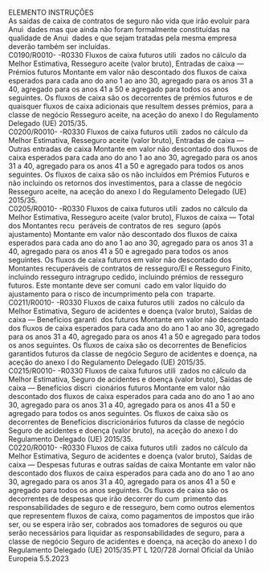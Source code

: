  
ELEMENTO  INSTRUÇÕES  
As saídas de caixa de contratos de seguro não vida que irão evoluir para Anui ­
dades mas que ainda não foram formalmente constituídas na qualidade de Anui ­
dades e que sejam tratadas pela mesma empresa deverão também ser incluídas.  
C0190/R0010- 
-R0330  Fluxos de caixa futuros utili ­
zados no cálculo da Melhor 
Estimativa, Resseguro aceite 
(valor bruto), Entradas de caixa 
— Prémios futuros  Montante em valor não descontado dos fluxos de caixa esperados para cada ano 
do ano 1 ao ano 30, agregado para os anos 31 a 40, agregado para os anos 41 a 
50 e agregado para todos os anos seguintes. 
Os fluxos de caixa são os decorrentes de prémios futuros e de quaisquer fluxos de 
caixa adicionais que resultem desses prémios, para a classe de negócio Resseguro 
aceite, na aceção do anexo I do Regulamento Delegado (UE) 2015/35.  
C0200/R0010- 
-R0330  Fluxos de caixa futuros utili ­
zados no cálculo da Melhor 
Estimativa, Resseguro aceite 
(valor bruto), Entradas de caixa 
— Outras entradas de caixa  Montante em valor não descontado dos fluxos de caixa esperados para cada ano 
do ano 1 ao ano 30, agregado para os anos 31 a 40, agregado para os anos 41 a 
50 e agregado para todos os anos seguintes. 
Os fluxos de caixa são os não incluídos em Prémios Futuros e não incluindo os 
retornos dos investimentos, para a classe de negócio Resseguro aceite, na aceção 
do anexo I do Regulamento Delegado (UE) 2015/35.  
C0205/R0010- 
-R0330  Fluxos de caixa futuros utili ­
zados no cálculo da Melhor 
Estimativa, Resseguro aceite 
(valor bruto), Fluxos de caixa 
— Total dos Montantes recu ­
peráveis de contratos de res ­
seguro (após ajustamento)  Montante em valor não descontado dos fluxos de caixa esperados para cada ano 
do ano 1 ao ano 30, agregado para os anos 31 a 40, agregado para os anos 41 a 
50 e agregado para todos os anos seguintes. 
Os fluxos de caixa futuros em valor não descontado dos Montantes recuperáveis 
de contratos de resseguro/EI e Resseguro Finito, incluindo resseguro intragrupo 
cedido, incluindo prémios de resseguro futuros. Este montante deve ser comuni ­
cado em valor líquido do ajustamento para o risco de incumprimento pela con ­
traparte.  
C0211/R0010- 
-R0330  Fluxos de caixa futuros utili ­
zados no cálculo da Melhor 
Estimativa, Seguro de acidentes 
e doença (valor bruto), Saídas 
de caixa — Benefícios garanti ­
dos futuros  Montante em valor não descontado dos fluxos de caixa esperados para cada ano 
do ano 1 ao ano 30, agregado para os anos 31 a 40, agregado para os anos 41 a 
50 e agregado para todos os anos seguintes. 
Os fluxos de caixa são os decorrentes de Benefícios garantidos futuros da classe de 
negócio Seguro de acidentes e doença, na aceção do anexo I do Regulamento 
Delegado (UE) 2015/35.  
C0215/R0010- 
-R0330  Fluxos de caixa futuros utili ­
zados no cálculo da Melhor 
Estimativa, Seguro de acidentes 
e doença (valor bruto), Saídas 
de caixa — Benefícios discri ­
cionários futuros  Montante em valor não descontado dos fluxos de caixa esperados para cada ano 
do ano 1 ao ano 30, agregado para os anos 31 a 40, agregado para os anos 41 a 
50 e agregado para todos os anos seguintes. 
Os fluxos de caixa são os decorrentes de Benefícios discricionários futuros da 
classe de negócio Seguro de acidentes e doença (valor bruto), na aceção do anexo 
I do Regulamento Delegado (UE) 2015/35.  
C0220/R0010- 
-R0330  Fluxos de caixa futuros utili ­
zados no cálculo da Melhor 
Estimativa, Seguro de acidentes 
e doença (valor bruto), Saídas 
de caixa — Despesas futuras e 
outras saídas de caixa  Montante em valor não descontado dos fluxos de caixa esperados para cada ano 
do ano 1 ao ano 30, agregado para os anos 31 a 40, agregado para os anos 41 a 
50 e agregado para todos os anos seguintes. 
Os fluxos de caixa são os decorrentes de despesas que irão decorrer do cum ­
primento das responsabilidades de seguro e de resseguro, bem como outros 
elementos que representem fluxos de caixa, como pagamentos de impostos que 
irão ser, ou se espera irão ser, cobrados aos tomadores de seguros ou que serão 
necessários para liquidar as responsabilidades de seguro, para a classe de negócio 
Seguro de acidentes e doença, na aceção do anexo I do Regulamento Delegado 
(UE) 2015/35.PT  L 120/728 Jornal Oficial da União Europeia 5.5.2023